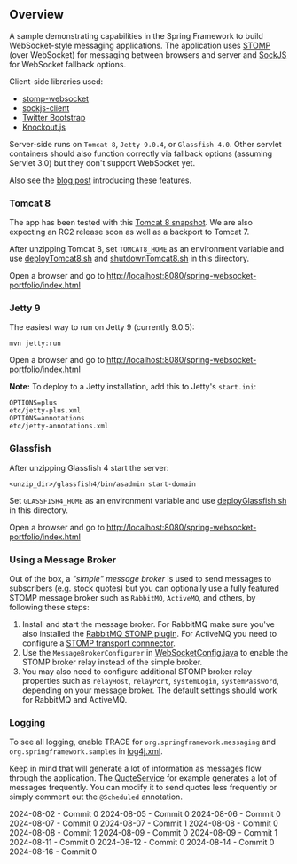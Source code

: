## Overview

A sample demonstrating capabilities in the Spring Framework to build WebSocket-style messaging applications. The application uses [STOMP](http://stomp.github.io/) (over WebSocket) for messaging between browsers and server and [SockJS](https://github.com/sockjs/sockjs-protocol) for WebSocket fallback options.

Client-side libraries used:
* [stomp-websocket](https://github.com/jmesnil/stomp-websocket/)
* [sockjs-client](https://github.com/sockjs/sockjs-client)
* [Twitter Bootstrap](http://twitter.github.io/bootstrap/)
* [Knockout.js](http://knockoutjs.com/)

Server-side runs on `Tomcat 8`, `Jetty 9.0.4`, or `Glassfish 4.0`. Other servlet containers should also function correctly via fallback options (assuming Servlet 3.0) but they don't support WebSocket yet.

Also see the [blog post](http://blog.springsource.org/2013/07/24/spring-framework-4-0-m2-websocket-messaging-architectures/) introducing these features.

### Tomcat 8

The app has been tested with this [Tomcat 8 snapshot](https://repository.apache.org/content/repositories/snapshots/org/apache/tomcat/tomcat/8.0-SNAPSHOT/tomcat-8.0-20130815.225136-6.zip). We are also expecting an RC2 release soon as well as a backport to Tomcat 7.

After unzipping Tomcat 8, set `TOMCAT8_HOME` as an environment variable and use [deployTomcat8.sh](https://github.com/rstoyanchev/spring-websocket-portfolio/blob/master/deployTomcat8.sh) and [shutdownTomcat8.sh](https://github.com/rstoyanchev/spring-websocket-portfolio/blob/master/shutdownTomcat8.sh) in this directory.

Open a browser and go to <http://localhost:8080/spring-websocket-portfolio/index.html>

### Jetty 9

The easiest way to run on Jetty 9 (currently 9.0.5):

    mvn jetty:run

Open a browser and go to <http://localhost:8080/spring-websocket-portfolio/index.html>

**Note:** To deploy to a Jetty installation, add this to Jetty's `start.ini`:

    OPTIONS=plus
    etc/jetty-plus.xml
    OPTIONS=annotations
    etc/jetty-annotations.xml

### Glassfish

After unzipping Glassfish 4 start the server:

    <unzip_dir>/glassfish4/bin/asadmin start-domain

Set `GLASSFISH4_HOME` as an environment variable and use [deployGlassfish.sh](https://github.com/rstoyanchev/spring-websocket-portfolio/blob/master/deployGlassfish.sh) in this directory.

Open a browser and go to <http://localhost:8080/spring-websocket-portfolio/index.html>


### Using a Message Broker

Out of the box, a _"simple" message broker_ is used to send messages to subscribers (e.g. stock quotes) but you can optionally use a fully featured STOMP message broker such as `RabbitMQ`, `ActiveMQ`, and others, by following these steps:

1.   Install and start the message broker. For RabbitMQ make sure you've also installed the [RabbitMQ STOMP plugin](http://www.rabbitmq.com/stomp.html). For ActiveMQ you need to configure a [STOMP transport connnector](http://activemq.apache.org/stomp.html).
2.   Use the `MessageBrokerConfigurer` in [WebSocketConfig.java](https://github.com/rstoyanchev/spring-websocket-portfolio/blob/master/src/main/java/org/springframework/samples/portfolio/config/WebSocketConfig.java) to enable the STOMP broker relay instead of the simple broker.
3.   You may also need to configure additional STOMP broker relay properties such as `relayHost`, `relayPort`, `systemLogin`, `systemPassword`, depending on your message broker. The default settings should work for RabbitMQ and ActiveMQ.

### Logging

To see all logging, enable TRACE for `org.springframework.messaging` and `org.springframework.samples` in [log4j.xml](https://github.com/rstoyanchev/spring-websocket-portfolio/blob/master/src/main/resources/log4j.xml).

Keep in mind that will generate a lot of information as messages flow through the application. The [QuoteService](https://github.com/rstoyanchev/spring-websocket-portfolio/blob/master/src/main/java/org/springframework/samples/portfolio/service/QuoteService.java) for example generates a lot of messages frequently. You can modify it to send quotes less frequently or simply comment out the `@Scheduled` annotation.





2024-08-02 - Commit 0
2024-08-05 - Commit 0
2024-08-06 - Commit 0
2024-08-07 - Commit 0
2024-08-07 - Commit 1
2024-08-08 - Commit 0
2024-08-08 - Commit 1
2024-08-09 - Commit 0
2024-08-09 - Commit 1
2024-08-11 - Commit 0
2024-08-12 - Commit 0
2024-08-14 - Commit 0
2024-08-16 - Commit 0
